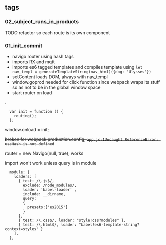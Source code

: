 ## tags
### 02_subject_runs_in_products
TODO refactor so each route is its own component


### 01_init_commit

* navigo router using hash tags
* imports RX and mqtt
* imports es6 tagged templates and compiles template using `let nav_templ = generateTemplateString(nav_html)({dog: 'Ulysses'})`
* setContent loads DOM, always with nav_templ
* window.goprod needed for click function since webpack wraps its stuff so as not to be in the global window space
* start router on load

.

      var init = function () {
        routing();
      };

window.onload = init;

<s>broken for webpack.production.config, `app.js:1Uncaught ReferenceError: useHash is not defined`</s>

  router = new Navigo(null, true); works

  import won't work unless query is in module

      module: {
        loaders: [
          { test: /\.js$/, 
            exclude: /node_modules/,
            loader: 'babel-loader' ,
            include: __dirname,
            query:
            {
              presets:['es2015']
            }
          },
          { test: /\.css$/, loader: "style!css?modules" },
          { test: /\.html$/, loader: "babel!es6-template-string?context=styles" }
        ],
      },  